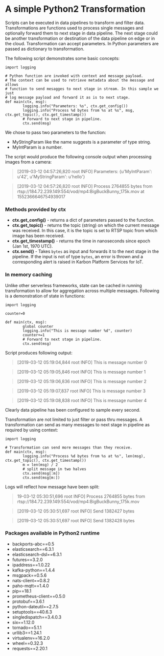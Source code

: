 # A simple Python2 Transformation

Scripts can be executed in data pipelines to transform and filter data.
Transformations are functions used to process single messages and optionally forward them to next stage in data pipeline.
The next stage could be another transformation or destination of the data pipeline on edge or in the cloud.
Transformation can accept parameters. In Python parameters are passed as dictionary to transformation.

The following script demonstrates some basic concepts:

```
import logging

# Python function are invoked with context and message payload.
# The context can be used to retrieve metadata about the message and allows
# function to send mesagges to next stage in stream. In this sample we just
# log message payload and forward it as is to next stage.
def main(ctx, msg):
        logging.info("Parameters: %s", ctx.get_config())
        logging.info("Process %d bytes from %s at %s", msg, ctx.get_topic(), ctx.get_timestamp())
        # Forward to next stage in pipeline.
        ctx.send(msg)
```

We chose to pass two parameters to the function:

* MyStringParam like the name suggests is a parameter of type string.
* MyIntParam is a number.

The script would produce the following console output when processing images from a camera:

> [2019-03-12 04:57:26,820 root INFO] Parameters: {u'MyIntParam': u'42', u'MyStringParam': u'hello'}

> [2019-03-12 04:57:26,820 root INFO] Process 2764855 bytes from rtsp://184.72.239.149:554/vod/mp4:BigBuckBunny_175k.mov at 1552366646754939017

### Methods provided by ctx
* **ctx.get_config()** - returns a dict of parameters passed to the function.
* **ctx.get_topic()** - returns the topic (string) on which the current message was received. In this case, it is the topic is set to RTSP topic from which image has been received.
* **ctx.get_timestamp()** - returns the time in nanoseconds since epoch (Jan 1st, 1970 UTC).
* **ctx.send()** - Takes `bytes` as input and forwards it to the next stage in the pipeline. If the input is not of type `bytes`, an error is thrown and a corresponding alert is raised in Karbon Platform Services for IoT.

### In memory caching
Unlike other serverless frameworks, state can be cached in running transformation to allow for aggregation across multiple messages.
Following is a demonstration of state in functions:

```
import logging

counter=0

def main(ctx, msg):
        global counter
        logging.info("This is message number %d", counter)
        counter+=1
        # Forward to next stage in pipeline.
        ctx.send(msg)
```

Script produces following output:

> [2019-03-12 05:19:04,844 root INFO] This is message number 0

> [2019-03-12 05:19:05,846 root INFO] This is message number 1

> [2019-03-12 05:19:06,836 root INFO] This is message number 2

> [2019-03-12 05:19:07,837 root INFO] This is message number 3

> [2019-03-12 05:19:08,838 root INFO] This is message number 4

Clearly data pipeline has been configured to sample every second.

Transformation are not limited to just filter or pass thru messages.
A transformation can send as many messages to next stage in pipeline as required by using context:

```
import logging

# Transformation can send more messages than they receive. 
def main(ctx, msg):
        logging.info("Process %d bytes from %s at %s", len(msg), ctx.get_topic(), ctx.get_timestamp())
        m = len(msg) / 2
        # split message in two halves
        ctx.send(msg[:m])
        ctx.send(msg[m:])
```

Logs will reflect how message have been split:

> 19-03-12 05:30:51,696 root INFO] Process 2764855 bytes from rtsp://184.72.239.149:554/vod/mp4:BigBuckBunny_175k.mov

> [2019-03-12 05:30:51,697 root INFO] Send 1382427 bytes

> [2019-03-12 05:30:51,697 root INFO] Send 1382428 bytes

### Packages available in Python2 runtime
* backports-abc==0.5
* elasticsearch==6.3.1
* elasticsearch-dsl==6.3.1
* futures==3.2.0
* ipaddress==1.0.22
* kafka-python==1.4.4
* msgpack==0.5.6
* nats-client==0.8.2
* paho-mqtt==1.4.0
* pip==18.1
* prometheus-client==0.5.0
* protobuf==3.6.1
* python-dateutil==2.7.5
* setuptools==40.6.3
* singledispatch==3.4.0.3
* six==1.12.0
* tornado==5.1.1
* urllib3==1.24.1
* virtualenv==16.2.0
* wheel==0.32.3
* requests==2.20.1

